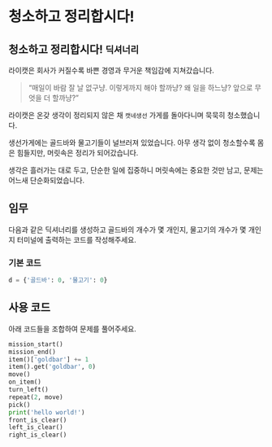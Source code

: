# 청소하고 정리합시다!

## 청소하고 정리합시다! `딕셔너리`

라이캣은 회사가 커질수록 바쁜 경영과 무거운 책임감에 지쳐갔습니다.

> “매일이 바람 잘 날 없구냥. 이렇게까지 해야 할까냥? 왜 일을 하느냥? 앞으로 무엇을 더 할까냥?”
> 

라이캣은 온갖 생각이 정리되지 않은 채 `캣네생선` 가게를 돌아다니며 묵묵히 청소했습니다. 

생선가게에는 골드바와 물고기들이 널브러져 있었습니다. 아무 생각 없이 청소할수록 몸은 힘들지만, 머릿속은 정리가 되어갔습니다.

생각은 흘러가는 대로 두고, 단순한 일에 집중하니 머릿속에는 중요한 것만 남고, 문제는 어느새 단순화되었습니다.


## 임무

다음과 같은 딕셔너리를 생성하고 골드바의 개수가 몇 개인지, 물고기의 개수가 몇 개인지 터미널에 출력하는 코드를 작성해주세요.

### 기본 코드

```python
d = {'골드바': 0, '물고기': 0}
```


## 사용 코드
아래 코드들을 조합하여 문제를 풀어주세요.
```python
mission_start()
mission_end()
item()['goldbar'] += 1
item().get('goldbar', 0)
move()
on_item()
turn_left()
repeat(2, move)
pick()
print('hello world!')
front_is_clear()
left_is_clear()
right_is_clear()
```
